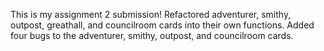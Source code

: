 This is my assignment 2 submission!
Refactored adventurer, smithy, outpost, greathall, and councilroom cards into their own functions.
Added four bugs to the adventurer, smithy, outpost, and councilroom cards. 
